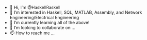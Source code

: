 - 👋 Hi, I’m @HaskellRaskell
- 👀 I’m interested in Haskell, SQL, MATLAB, Assembly, and Network Engineering/Electrical Engineering
- 🌱 I’m currently learning all of the above!
- 💞️ I’m looking to collaborate on ...
- 📫 How to reach me ...

<!---
HaskellRaskell/HaskellRaskell is a ✨ special ✨ repository because its `README.md` (this file) appears on your GitHub profile.
You can click the Preview link to take a look at your changes.
--->
